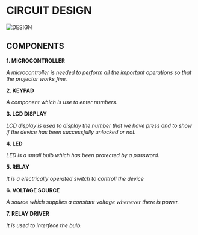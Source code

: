 **CIRCUIT DESIGN**
=================

![DESIGN](https://user-images.githubusercontent.com/98827063/155775580-4ed4fc77-7db1-44cd-aefd-8fbdb4f0334e.jpg)

**COMPONENTS**
-

**1.	MICROCONTROLLER**

_A microcontroller is needed to perform all the important operations so that the projector works fine._


**2.	KEYPAD**

_A component which is use to enter numbers._


**3.	LCD DISPLAY**

_LCD display is used to display the number that we have press and to show if the device has been successfully unlocked or not._


**4.	LED**

_LED is a small bulb which has been protected by a password._


**5.	RELAY**

_It is a electrically operated  switch to controll the device_


**6.	VOLTAGE SOURCE**

_A source which supplies a constant voltage whenever there is power._


**7.	RELAY DRIVER**

_It is used to interfece the bulb._
